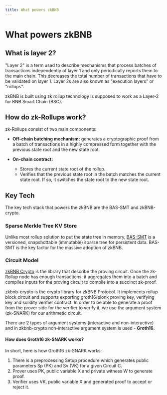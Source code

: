 ```yaml
---
title: What powers zkBNB
---
```


# What powers zkBNB

## What is layer 2?
"Layer 2" is a term used to describe mechanisms that process batches of transactions independently of layer 1 and only periodically reports them to the main chain. This decreases the total number of transactions that have to be validated on layer 1. Layer 2s are also known as "execution layers" or "rollups".

zkBNB is built using zk rollup technology is supposed to work as a Layer-2 for BNB Smart Chain (BSC).

## How do zk-Rollups work?
zk-Rollups consist of two main components:

- **Off-chain batching mechanism:** generates a cryptographic proof from a batch of transactions in a highly compressed form together with the previous state root and the new state root.

- **On-chain contract:** 
    * Stores the current state root of the rollup. 
    * Verifies that the previous state root in the batch matches the current state root. If so, it switches the state root to the new state root.

## Key Tech 

The key tech stack that powers the zkBNB are the BAS-SMT and zkBNB-crypto.

### Sparse Merkle Tree KV Store
Unlike most rollup solution to put the state tree in memory, [BAS-SMT](https://github.com/bnb-chain/zkbnb-smt/) is a versioned, snapshottable (immutable) sparse tree for persistent data. BAS-SMT is the key factor for the massive adoption of zkBNB.

### Circuit Model
[zkBNB Crypto](https://github.com/bnb-chain/zkbnb-crypto) is the library that describe the proving circuit. Once the zk-Rollup node has enough transactions, it aggregates them into a batch and compiles inputs for the proving circuit to compile into a succinct zk-proof.

zkbnb-crypto is the crypto library for zkBNB Protocol. It implements rollup block circuit and supports exporting groth16/plonk proving key, verifying key and solidity verifier contract. In order to be able to generate a proof from the prover side for the verifier to verify it, we use the argument system (zk-SNARK) for our arithmetic circuit.

There are 2 types of argument systems (interactive and non-interactive) and in zkbnb-crypto non-interactive argument system is used - **Groth16**.

#### How does Groth16 zk-SNARK works?

In short, here is how Groth16 zk-SNARK works:

1.	There is a preprocessing Setup procedure which generates public parameters Sp (PK) and Sv (VK) for a given Circuit C.
2.	Prover uses PK, public variable X and private witness W to generate proof.
3.	Verifier uses VK, public variable X and generated proof to accept or reject it.
